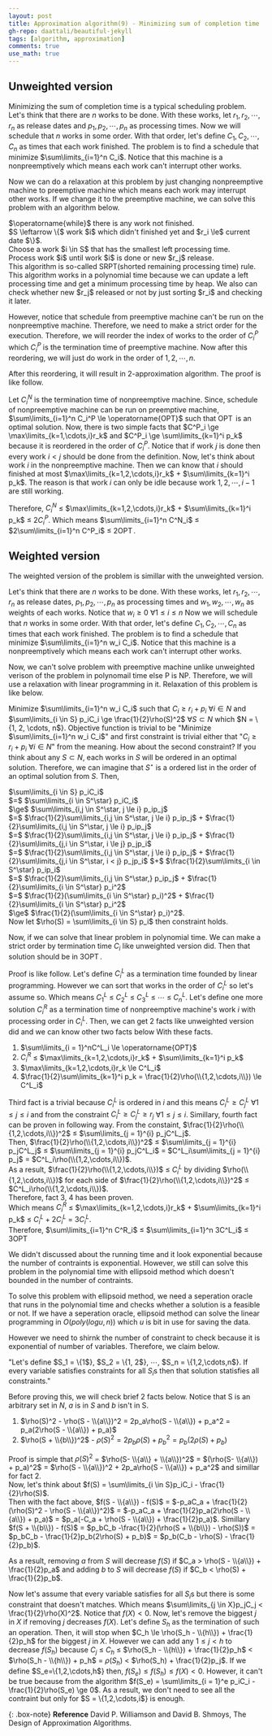 ```yaml
---
layout: post
title: Approximation algorithm(9) - Minimizing sum of completion time
gh-repo: daattali/beautiful-jekyll
tags: [algorithm, approximation]
comments: true
use_math: true
---
```


## Unweighted version

Minimizing the sum of completion time is a typical scheduling problem.
Let's think that there are $n$ works to be done.
With these works, let $r_1, r_2, \cdots, r_n$ as release dates and $p_1, p_2, \cdots, p_n$ as processing times.
Now we will schedule that $n$ works in some order.
With that order, let's define $C_1, C_2, \cdots, C_n$ as times that each work finished.
The problem is to find a schedule that minimize $\sum\limits_{i=1}^n C_i$.
Notice that this machine is a nonpreemptively which means each work can't interrupt other works.

Now we can do a relaxation at this problem by just changing nonpreemptive machine to preemptive machine which means each work may interrupt other works.
If we change it to the preemptive machine, we can solve this problem with an algorithm below.

<div class="algorithm">
    $\operatorname{while}$ there is any work not finished.<br>
    <div class="algorithm">
        $S \leftarrow \{$ work $i$ which didn't finished yet and $r_i \le$ current date $\}$.<br>
        Choose a work $i \in S$ that has the smallest left processing time.<br>
        Process work $i$ until work $i$ is done or new $r_j$ release.<br>
    </div>
</div>
This algorithm is so-called SRPT(shorted remaining processing time) rule.
This algorithm works in a polynomial time because we can update a left processing time and get a minimum processing time by heap.
We also can check whether new $r_j$ released or not by just sorting $r_i$ and checking it later.

However, notice that schedule from preemptive machine can't be run on the nonpreemptive machine.
Therefore, we need to make a strict order for the execution.
Therefore, we will reorder the index of works to the order of $C_i^P$ which $C_i^P$ is the termination time of preemptive machine.
Now after this reordering, we will just do work in the order of $1,2,\cdots,n$.

After this reordering, it will result in $2$-approximation algorithm.
The proof is like follow.

Let $C_i^N$ is the termination time of nonpreemptive machine.
Since, schedule of nonpreemptive machine can be run on preemptive machine, $\sum\limits_{i=1}^n C_i^P \le \operatorname{OPT}$ such that $\operatorname{OPT}$ is an optimal solution.
Now, there is two simple facts that $C^P_i \ge \max\limits_{k=1,\cdots,i}r_k$ and $C^P_i \ge \sum\limits_{k=1}^i p_k$ because it is reordered in the order of $C^P_i$.
Notice that if work $j$ is done then every work $i < j$ should be done from the definition.
Now, let's think about work $i$ in the nonpreemptive machine.
Then we can know that $i$ should finished at most $\max\limits_{k=1,2,\cdots,i}r_k$ $+$ $\sum\limits_{k=1}^i p_k$.
The reason is that work $i$ can only be idle because work $1, 2, \cdots, i - 1$ are still working.

Therefore, $C^N_i$ $\le$ $\max\limits_{k=1,2,\cdots,i}r_k$ $+$ $\sum\limits_{k=1}^i p_k$ $\le$ $2C^P_i$.
Which means $\sum\limits_{i=1}^n C^N_i$ $\le$ $2\sum\limits_{i=1}^n C^P_i$ $\le$ $2\operatorname{OPT}$.

## Weighted version
The weighted version of the problem is simillar with the unweighted version.

Let's think that there are $n$ works to be done.
With these works, let $r_1, r_2, \cdots, r_n$ as release dates, $p_1, p_2, \cdots, p_n$ as processing times and $w_1, w_2, \cdots, w_n$ as weights of each works.
Notice that $w_i \ge 0$ $\forall 1 \le i \le n$
Now we will schedule that $n$ works in some order.
With that order, let's define $C_1, C_2, \cdots, C_n$ as times that each work finished.
The problem is to find a schedule that minimize $\sum\limits_{i=1}^n w_i C_i$.
Notice that this machine is a nonpreemptively which means each work can't interrupt other works.

Now, we can't solve problem with preemptive machine unlike unweighted verison of the problem in polynomail time else P is NP.
Therefore, we will use a relaxation with linear programming in it.
Relaxation of this problem is like below.

Minimize $\sum\limits_{i=1}^n w_i C_i$ such that $C_i \ge r_i + p_i$ $\forall i \in N$ and $\sum\limits_{i \in S} p_iC_i \ge \frac{1}{2}\rho(S)^2$ $\forall S \subset N$ which $N = \\{1, 2, \cdots, n$}.
Objective function is trivial to be "Minimize $\sum\limits_{i=1}^n w_i C_i$" and first constraint is trivial either that "$C_i \ge r_i + p_i$ $\forall i \in N$" from the meaning.
How about the second constraint?
If you think about any $S \subset N$, each works in $S$ will be ordered in an optimal solution.
Therefore, we can imagine that $S^\star$ is a ordered list in the order of an optimal solution from $S$.
Then, <br>
<div style="algin=center;">
        $\sum\limits_{i \in S} p_iC_i$ <br>
        $=$ $\sum\limits_{i \in S^\star} p_iC_i$ <br>
        $\ge$ $\sum\limits_{i,j \in S^\star, j \le i} p_ip_j$ <br>
        $=$ $\frac{1}{2}\sum\limits_{i,j \in S^\star, j \le i} p_ip_j$ + $\frac{1}{2}\sum\limits_{i,j \in S^\star, j \le i} p_ip_j$<br>
        $=$ $\frac{1}{2}\sum\limits_{i,j \in S^\star, j \le i} p_ip_j$ + $\frac{1}{2}\sum\limits_{j,i \in S^\star, i \le j} p_jp_i$<br>
        $=$ $\frac{1}{2}\sum\limits_{i,j \in S^\star, j \le i} p_ip_j$ + $\frac{1}{2}\sum\limits_{j,i \in S^\star, i < j} p_jp_i$ $+$ $\frac{1}{2}\sum\limits_{i \in S^\star} p_ip_i$<br>
        $=$ $\frac{1}{2}\sum\limits_{i,j \in S^\star,} p_ip_j$ + $\frac{1}{2}\sum\limits_{i \in S^\star} p_i^2$ <br>
        $=$ $\frac{1}{2}(\sum\limits_{i \in S^\star} p_i)^2$ + $\frac{1}{2}\sum\limits_{i \in S^\star} p_i^2$ <br>
        $\ge$ $\frac{1}{2}(\sum\limits_{i \in S^\star} p_i)^2$.<br>
</div>
Now let $\rho(S) = \sum\limits_{i \in S} p_i$ then constraint holds.

Now, if we can solve that linear problem in polynomial time.
We can make a strict order by termination time $C_i$ like unweighted version did.
Then that solution should be in $3\operatorname{OPT}$.

Proof is like follow.
Let's define $C^L_i$ as a termination time founded by linear programming.
However we can sort that works in the order of $C^L_i$ so let's assume so.
Which means $C^L_1$ $\le$ $C^L_2$ $\le$ $C^L_3$ $\le$ $\cdots$ $\le$ $C^L_n$.
Let's define one more solution $C^R_i$ as a termination time of nonpreemptive machine's work $i$ with processing order in $C^L_i$.
Then, we can get 2 facts like unweighted version did and we can know other two facts below With these facts.

1. $\sum\limits_{i = 1}^nC^L_i \le \operatorname{OPT}$<br>
2. $C^R_i$ $\le$ $\max\limits_{k=1,2,\cdots,i}r_k$ $+$ $\sum\limits_{k=1}^i p_k$
3. $\max\limits_{k=1,2,\cdots,i}r_k  \le C^L_i$<br>
4. $\frac{1}{2}\sum\limits_{k=1}^i p_k = \frac{1}{2}\rho(\\{1,2,\cdots,i\\}) \le C^L_i$

Third fact is a trivial because $C^L_i$ is ordered in $i$ and this means $C^L_i \ge C^L_j$ $\forall 1 \le j \le i$ and from the constraint $C^L_i \ge C^L_j \ge r_j$ $\forall 1 \le j \le i$.
Simillary, fourth fact can be proven in following way.
From the constaint, $\frac{1}{2}\rho(\\{1,2,\cdots,i\\})^2$ $\le$ $\sum\limits_{j = 1}^{i} p_jC^L_j$.<br>
Then, $\frac{1}{2}\rho(\\{1,2,\cdots,i\\})^2$ $\le$ $\sum\limits_{j = 1}^{i} p_jC^L_j$ $\le$ $\sum\limits_{j = 1}^{i} p_jC^L_i$ $=$ $C^L_i\sum\limits_{j = 1}^{i} p_j$ $=$ $C^L_i\rho(\\{1,2,\cdots,i\\})$.<br>
As a result, $\frac{1}{2}\rho(\\{1,2,\cdots,i\\})$ $\le$ $C^L_i$ by dividing $\rho(\\{1,2,\cdots,i\\})$ for each side of $\frac{1}{2}\rho(\\{1,2,\cdots,i\\})^2$ $\le$ $C^L_i\rho(\\{1,2,\cdots,i\\})$.<br>
Therefore, fact 3, 4 has been proven.<br>
Which means $C^R_i$ $\le$ $\max\limits_{k=1,2,\cdots,i}r_k$ $+$ $\sum\limits_{k=1}^i p_k$ $\le$ $C^L_i + 2C^L_i$ $=$ $3C^L_i$.<br>
Therefore, $\sum\limits_{i=1}^n C^R_i$ $\le$ $\sum\limits_{i=1}^n 3C^L_i$ $\le$ $3\operatorname{OPT}$

We didn't discussed about the running time and it look exponential because the number of contraints is exponential.
However, we still can solve this problem in the polynomial time with ellipsoid method which doesn't bounded in the number of contraints.

To solve this problem with ellipsoid method, we need a seperation oracle that runs in the polynomial time and checks whether a solution is a feasible or not.
If we have a seperation oracle, ellipsoid method can solve the linear programming in $O(poly(log u, n))$ which $u$ is bit in use for saving the data.

However we need to shirnk the number of constraint to check because it is exponential of number of variables.
Therefore, we claim below.

"Let's define $S_1 = \\{1$}, $S_2 = \\{1, 2$}, $\cdots$, $S_n = \\{1,2,\cdots,n$}.
If every variable satisfies constraints for all $S_i$s then that solution statisfies all constraints."

Before proving this, we will check brief 2 facts below.
Notice that S is an arbitrary set in $N$, $a$ is in $S$ and $b$ isn't in S.<br>
1. $\rho(S)^2 - \rho(S - \\{a\\})^2 = 2p_a\rho(S - \\{a\\}) + p_a^2 = p_a(2\rho(S - \\{a\\}) + p_a)$<br>
1. $\rho(S + \\{b\\})^2$ - $\rho(S)^2 =  2p_b\rho(S) + p_b^2 =  p_b(2\rho(S) + p_b)$<br>

Proof is simple that $\rho(S)^2$ $=$ $\rho(S- \\{a\\} + \\{a\\})^2$ $=$ $(\rho(S- \\{a\\}) + p_a)^2$ $=$ $\rho(S - \\{a\\})^2 + 2p_a\rho(S - \\{a\\}) + p_a^2$ and simillar for fact 2.<br>
Now, let's think about $f(S) = \sum\limits_{i \in S}p_iC_i - \frac{1}{2}\rho(S)$.<br>
Then with the fact above, $f(S - \\{a\\}) - f(S)$ $=$ $-p_aC_a + \frac{1}{2}(\rho(S)^2 - \rho(S - \\{a\\})^2)$ $=$ $-p_aC_a + \frac{1}{2}p_a(2\rho(S - \\{a\\}) + p_a)$ $=$ $p_a(-C_a + \rho(S - \\{a\\}) + \frac{1}{2}p_a)$.
Simillary $f(S + \\{b\\}) - f(S)$ $=$ $p_bC_b -\frac{1}{2}(\rho(S + \\{b\\}) - \rho(S))$ $=$ $p_bC_b - \frac{1}{2}p_b(2\rho(S) + p_b)$ $=$ $p_b(C_b - \rho(S) - \frac{1}{2}p_b)$.

As a result, removing $a$ from $S$ will decrease $f(S)$ if $C_a > \rho(S - \\{a\\}) + \frac{1}{2}p_a$ and
adding $b$ to $S$ will decrease $f(S)$ if $C_b < \rho(S) + \frac{1}{2}p_b$.

Now let's assume that every variable satisfies for all $S_i$s but there is some constraint that doesn't matches.
Which means $\sum\limits_{j \in X}p_jC_j < \frac{1}{2}\rho(X)^2$.
Notice that $f(X) < 0$.
Now, let's remove the biggest $j$ in $X$ if removing $j$ decreases $f(X)$.
Let's define $S_h$ as the termination of such an operation.
Then, it will stop when $C_h \le \rho(S_h - \\{h\\}) + \frac{1}{2}p_h$ for the biggest $j$ in $X$.
However we can add any $1 \le j < h$ to decrease $f(S_h)$ because $C_j$ $\le$ $C_h$ $\le$ $\rho(S_h - \\{h\\}) + \frac{1}{2}p_h$ $<$ $\rho(S_h - \\{h\\}) + p_h$ $=$ $\rho(S_h)$ $<$ $\rho(S_h) + \frac{1}{2}p_j$.
If we define $S_e=\\{1,2,\cdots,h$} then, $f(S_e) \le f(S_h) \le f(X) < 0$.
However, it can't be true because from the algorithm $f(S_e) = \sum\limits_{i = 1}^e p_iC_i - \frac{1}{2}\rho(S_e) \ge 0$.
As a result, we don't need to see all the contraint but only for $S = \\{1,2,\cdots,i$} is enough.

{: .box-note}
**Reference** David P. Williamson and David B. Shmoys, The Design of Approximation Algorithms.